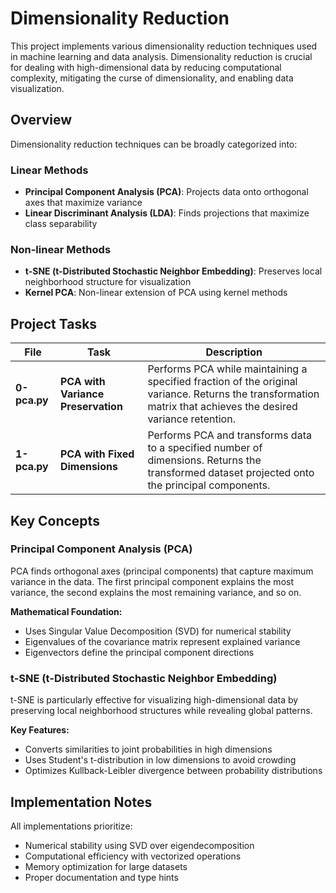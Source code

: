 # Dimensionality Reduction

This project implements various dimensionality reduction techniques used in machine learning and data analysis. Dimensionality reduction is crucial for dealing with high-dimensional data by reducing computational complexity, mitigating the curse of dimensionality, and enabling data visualization.

## Overview

Dimensionality reduction techniques can be broadly categorized into:

### Linear Methods
- **Principal Component Analysis (PCA)**: Projects data onto orthogonal axes that maximize variance
- **Linear Discriminant Analysis (LDA)**: Finds projections that maximize class separability

### Non-linear Methods
- **t-SNE (t-Distributed Stochastic Neighbor Embedding)**: Preserves local neighborhood structure for visualization
- **Kernel PCA**: Non-linear extension of PCA using kernel methods

## Project Tasks

| File | Task | Description |
|------|------|-------------|
| **0-pca.py** | **PCA with Variance Preservation** | Performs PCA while maintaining a specified fraction of the original variance. Returns the transformation matrix that achieves the desired variance retention. |
| **1-pca.py** | **PCA with Fixed Dimensions** | Performs PCA and transforms data to a specified number of dimensions. Returns the transformed dataset projected onto the principal components. |

## Key Concepts

### Principal Component Analysis (PCA)
PCA finds orthogonal axes (principal components) that capture maximum variance in the data. The first principal component explains the most variance, the second explains the most remaining variance, and so on.

**Mathematical Foundation:**
- Uses Singular Value Decomposition (SVD) for numerical stability
- Eigenvalues of the covariance matrix represent explained variance
- Eigenvectors define the principal component directions

### t-SNE (t-Distributed Stochastic Neighbor Embedding)
t-SNE is particularly effective for visualizing high-dimensional data by preserving local neighborhood structures while revealing global patterns.

**Key Features:**
- Converts similarities to joint probabilities in high dimensions
- Uses Student's t-distribution in low dimensions to avoid crowding
- Optimizes Kullback-Leibler divergence between probability distributions

## Implementation Notes

All implementations prioritize:
- Numerical stability using SVD over eigendecomposition
- Computational efficiency with vectorized operations
- Memory optimization for large datasets
- Proper documentation and type hints
